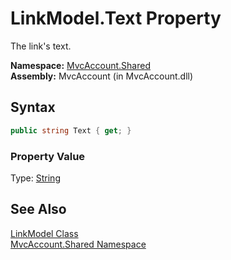 LinkModel.Text Property
=======================
The link's text.

**Namespace:** [MvcAccount.Shared][1]  
**Assembly:** MvcAccount (in MvcAccount.dll)

Syntax
------

```csharp
public string Text { get; }
```

### Property Value
Type: [String][2]

See Also
--------
[LinkModel Class][3]  
[MvcAccount.Shared Namespace][1]  

[1]: ../README.md
[2]: http://msdn.microsoft.com/en-us/library/s1wwdcbf
[3]: README.md